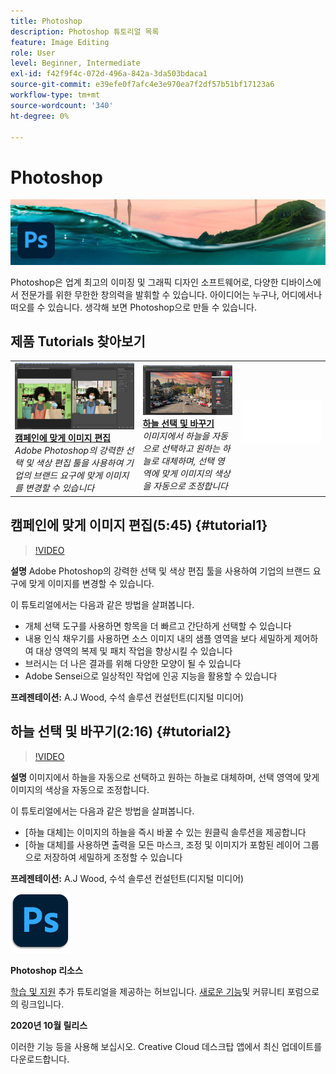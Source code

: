 ```yaml
---
title: Photoshop
description: Photoshop 튜토리얼 목록
feature: Image Editing
role: User
level: Beginner, Intermediate
exl-id: f42f9f4c-072d-496a-842a-3da503bdaca1
source-git-commit: e39efe0f7afc4e3e970ea7f2df57b51bf17123a6
workflow-type: tm+mt
source-wordcount: '340'
ht-degree: 0%

---
```


# Photoshop

![튜토리얼 메인 이미지](../assets/Photoshop.jpg)

Photoshop은 업계 최고의 이미징 및 그래픽 디자인 소프트웨어로, 다양한 디바이스에서 전문가를 위한 무한한 창의력을 발휘할 수 있습니다. 아이디어는 누구나, 어디에서나 떠오를 수 있습니다. 생각해 보면 Photoshop으로 만들 수 있습니다.

## 제품 Tutorials 찾아보기

<table style="table-layout:fixed">
<tr>
 <td>
   <a href="photoshop.md#tutorial1">
      <img alt="캠페인에 맞게 이미지 편집" src="../assets/PS_ObjectSelect_ContentAware_wood.jpg" />
   </a>
    <div>
   <a href="photoshop.md#tutorial1"><strong>캠페인에 맞게 이미지 편집</strong></a>
    </div>
    <em>Adobe Photoshop의 강력한 선택 및 색상 편집 툴을 사용하여 기업의 브랜드 요구에 맞게 이미지를 변경할 수 있습니다</em>
    <br>
  </td>
  <td>
    <a href="photoshop.md#tutorial2">
        <img alt="하늘 선택 및 바꾸기" src="../assets/PS_Sky_Replace_wood.jpg" />
    </a>
    <div>
    <a href="photoshop.md#tutorial2"><strong>하늘 선택 및 바꾸기</strong></a>
    </div>
    <em>이미지에서 하늘을 자동으로 선택하고 원하는 하늘로 대체하며, 선택 영역에 맞게 이미지의 색상을 자동으로 조정합니다</em>
    <br>
  </td>
  <td>
    <img alt="스페이서" src="../assets/Whitespacer.png" />
    <div>
    <br>
  </td>
</tr>
</table>

## 캠페인에 맞게 이미지 편집(5:45) {#tutorial1}

>[!VIDEO](https://video.tv.adobe.com/v/326950?hidetitle=true)

**설명**
Adobe Photoshop의 강력한 선택 및 색상 편집 툴을 사용하여 기업의 브랜드 요구에 맞게 이미지를 변경할 수 있습니다.

이 튜토리얼에서는 다음과 같은 방법을 살펴봅니다.
* 개체 선택 도구를 사용하면 항목을 더 빠르고 간단하게 선택할 수 있습니다
* 내용 인식 채우기를 사용하면 소스 이미지 내의 샘플 영역을 보다 세밀하게 제어하여 대상 영역의 복제 및 패치 작업을 향상시킬 수 있습니다
* 브러시는 더 나은 결과를 위해 다양한 모양이 될 수 있습니다
* Adobe Sensei으로 일상적인 작업에 인공 지능을 활용할 수 있습니다

**프레젠테이션:**
A.J Wood, 수석 솔루션 컨설턴트(디지털 미디어)

## 하늘 선택 및 바꾸기(2:16) {#tutorial2}

>[!VIDEO](https://video.tv.adobe.com/v/326953?hidetitle=true)

**설명**
이미지에서 하늘을 자동으로 선택하고 원하는 하늘로 대체하며, 선택 영역에 맞게 이미지의 색상을 자동으로 조정합니다.

이 튜토리얼에서는 다음과 같은 방법을 살펴봅니다.
* [하늘 대체]는 이미지의 하늘을 즉시 바꿀 수 있는 원클릭 솔루션을 제공합니다
* [하늘 대체]를 사용하면 출력을 모든 마스크, 조정 및 이미지가 포함된 레이어 그룹으로 저장하여 세밀하게 조정할 수 있습니다


**프레젠테이션:**
A.J Wood, 수석 솔루션 컨설턴트(디지털 미디어)

![Photoshop 로고](../assets/ps_appicon_96.png)

**Photoshop 리소스**

[학습 및 지원](https://helpx.adobe.com/support/photoshop.html) 추가 튜토리얼을 제공하는 허브입니다. [새로운 기능](https://helpx.adobe.com/photoshop/using/whats-new.html)및 커뮤니티 포럼으로의 링크입니다.

**2020년 10월 릴리스**

이러한 기능 등을 사용해 보십시오. Creative Cloud 데스크탑 앱에서 최신 업데이트를 다운로드합니다.
